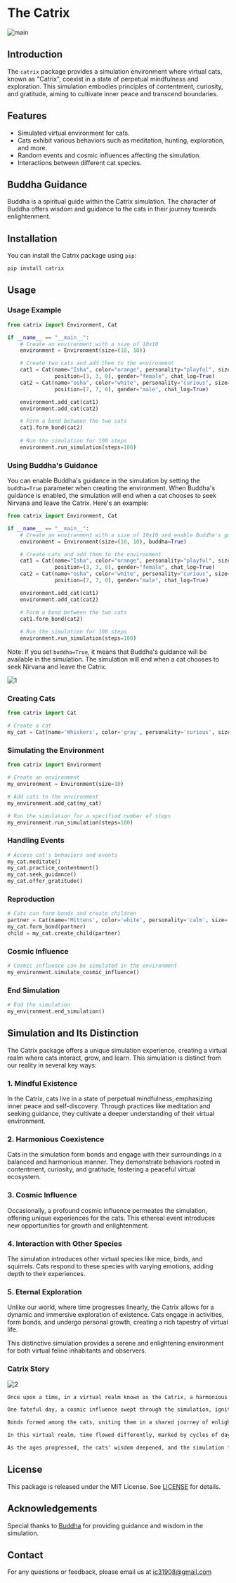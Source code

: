 # The Catrix 


![main](https://raw.githubusercontent.com/Ishanoshada/Ishanoshada/main/ss/IMG_20231108_162305.jpg)

## Introduction

The `catrix` package provides a simulation environment where virtual cats, known as "Catrix", coexist in a state of perpetual mindfulness and exploration. This simulation embodies principles of contentment, curiosity, and gratitude, aiming to cultivate inner peace and transcend boundaries.

## Features

- Simulated virtual environment for cats.
- Cats exhibit various behaviors such as meditation, hunting, exploration, and more.
- Random events and cosmic influences affecting the simulation.
- Interactions between different cat species.

## Buddha Guidance

Buddha is a spiritual guide within the Catrix simulation. The character of Buddha offers wisdom and guidance to the cats in their journey towards enlightenment.

## Installation

You can install the Catrix package using `pip`:

```bash
pip install catrix
```

## Usage


### Usage Example

```python
from catrix import Environment, Cat 

if __name__ == "__main__":
    # Create an environment with a size of 10x10
    environment = Environment(size=(10, 10))

    # Create two cats and add them to the environment
    cat1 = Cat(name="Isha", color="orange", personality="playful", size="medium", weight=4.5, height=0.3,
               position=(3, 3, 0), gender="female", chat_log=True)
    cat2 = Cat(name="osha", color="white", personality="curious", size="small", weight=3.2, height=0.25,
               position=(7, 7, 0), gender="male", chat_log=True)

    environment.add_cat(cat1)
    environment.add_cat(cat2)

    # Form a bond between the two cats
    cat1.form_bond(cat2)
   
    # Run the simulation for 100 steps
    environment.run_simulation(steps=100)
```

### Using Buddha's Guidance

You can enable Buddha's guidance in the simulation by setting the `buddha=True` parameter when creating the environment. When Buddha's guidance is enabled, the simulation will end when a cat chooses to seek Nirvana and leave the Catrix. Here's an example:

```python
from catrix import Environment, Cat 

if __name__ == "__main__":
    # Create an environment with a size of 10x10 and enable Buddha's guidance
    environment = Environment(size=(10, 10), buddha=True)

    # Create cats and add them to the environment
    cat1 = Cat(name="Isha", color="orange", personality="playful", size="medium", weight=4.5, height=0.3,
               position=(3, 3, 0), gender="female", chat_log=True)
    cat2 = Cat(name="osha", color="white", personality="curious", size="small", weight=3.2, height=0.25,
               position=(7, 7, 0), gender="male", chat_log=True)

    environment.add_cat(cat1)
    environment.add_cat(cat2)

    # Form a bond between the two cats
    cat1.form_bond(cat2)
   
    # Run the simulation for 100 steps
    environment.run_simulation(steps=100)
```

Note: If you set `buddha=True`, it means that Buddha's guidance will be available in the simulation. The simulation will end when a cat chooses to seek Nirvana and leave the Catrix.

![1](https://raw.githubusercontent.com/Ishanoshada/Ishanoshada/main/ss/06e427658d1b0ffa1b9f647e99632ceb.png)
### Creating Cats

```python
from catrix import Cat

# Create a cat
my_cat = Cat(name='Whiskers', color='gray', personality='curious', size='medium', weight=5, height=30, position=(0, 0, 0), gender='female')
```

### Simulating the Environment

```python
from catrix import Environment

# Create an environment
my_environment = Environment(size=10)

# Add cats to the environment
my_environment.add_cat(my_cat)

# Run the simulation for a specified number of steps
my_environment.run_simulation(steps=100)
```

### Handling Events

```python
# Access cat's behaviors and events
my_cat.meditate()
my_cat.practice_contentment()
my_cat.seek_guidance()
my_cat.offer_gratitude()
```

### Reproduction

```python
# Cats can form bonds and create children
partner = Cat(name='Mittens', color='white', personality='calm', size='medium', weight=5, height=30, position=(0, 0, 0), gender='male')
my_cat.form_bond(partner)
child = my_cat.create_child(partner)
```

### Cosmic Influence

```python
# Cosmic influence can be simulated in the environment
my_environment.simulate_cosmic_influence()
```

### End Simulation

```python
# End the simulation
my_environment.end_simulation()
```

## Simulation and Its Distinction

The Catrix package offers a unique simulation experience, creating a virtual realm where cats interact, grow, and learn. This simulation is distinct from our reality in several key ways:

### 1. Mindful Existence

In the Catrix, cats live in a state of perpetual mindfulness, emphasizing inner peace and self-discovery. Through practices like meditation and seeking guidance, they cultivate a deeper understanding of their virtual environment.

### 2. Harmonious Coexistence

Cats in the simulation form bonds and engage with their surroundings in a balanced and harmonious manner. They demonstrate behaviors rooted in contentment, curiosity, and gratitude, fostering a peaceful virtual ecosystem.

### 3. Cosmic Influence

Occasionally, a profound cosmic influence permeates the simulation, offering unique experiences for the cats. This ethereal event introduces new opportunities for growth and enlightenment.

### 4. Interaction with Other Species

The simulation introduces other virtual species like mice, birds, and squirrels. Cats respond to these species with varying emotions, adding depth to their experiences.

### 5. Eternal Exploration

Unlike our world, where time progresses linearly, the Catrix allows for a dynamic and immersive exploration of existence. Cats engage in activities, form bonds, and undergo personal growth, creating a rich tapestry of virtual life.

This distinctive simulation provides a serene and enlightening environment for both virtual feline inhabitants and observers.

### Catrix Story

![2](https://github.com/Ishanoshada/Ishanoshada/blob/main/ss/f9b4a2887ec165f1ec28636c27fd1512.png?raw=true)

 ```markdown
 Once upon a time, in a virtual realm known as the Catrix, a harmonious world awaited curious souls. Here, cats roamed freely, embodying principles of contentment, gratitude, and boundless curiosity. Each feline resident contributed to a balanced ecosystem, creating an environment of serene beauty.

One fateful day, a cosmic influence swept through the simulation, igniting a profound transformation. Cats began seeking inner guidance, meditating in pursuit of tranquility, and embracing a sense of oneness with the virtual world. The simulation pulsed with newfound energy and purpose.

Bonds formed among the cats, uniting them in a shared journey of enlightenment. As the ages passed, the Catrix evolved, introducing new species and challenges. Birds, mice, and squirrels brought opportunities for observation and growth, expanding the cats' understanding of the interconnectedness of all beings.

In this virtual realm, time flowed differently, marked by cycles of day and night. Cats reveled in exploration during the day and sought restful contemplation under the starlit sky. Each moment held significance, a reminder of the boundless possibilities that awaited within the Catrix.

As the ages progressed, the cats' wisdom deepened, and the simulation flourished. Bonds of friendship and understanding transcended the boundaries of their virtual existence. The Catrix became a testament to the power of unity and the potential for enlightenment within even the most virtual of realms.
```


## License

This package is released under the MIT License. See [LICENSE](LICENSE) for details.

## Acknowledgements

Special thanks to [Buddha](catrix/buddha.py) for providing guidance and wisdom in the simulation.



## Contact

For any questions or feedback, please email us at ic31908@gmail.com

